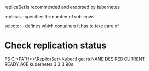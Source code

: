 replicaSet is recommended and endorsed by kubernetes

replicas - specifies the number of sub-cows

selector - defines which containers it has to take care of

# Check replication status

PS C:\<PATH>>\ReplicaSet> kubectl get rs
NAME         DESIRED   CURRENT   READY   AGE
kubernetes   3         3         3       90s

